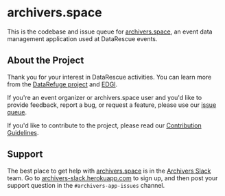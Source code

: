 # archivers.space

This is the codebase and issue queue for [archivers.space](https://www.archivers.space/), an event data management application used at DataRescue events.

## About the Project

Thank you for your interest in DataRescue activities. You can learn more from the [DataRefuge project](http://www.ppehlab.org/) and [EDGI](https://envirodatagov.org/).

If you're an event organizer or archivers.space user and you'd like to provide feedback, report a bug, or request a feature, please use our [issue queue](https://github.com/edgi-govdata-archiving/archivers.space/issues).

If you'd like to contribute to the project, please read our [Contribution Guidelines](https://github.com/edgi-govdata-archiving/archivers.space/blob/master/CONTRIBUTING.md).

## Support

The best place to get help with [archivers.space](https://www.archivers.space/) is in the [Archivers Slack](archivers.slack.com) team. Go to [archivers-slack.herokuapp.com](https://archivers-slack.herokuapp.com/) to sign up, and then post your support question in the `#archivers-app-issues` channel.
